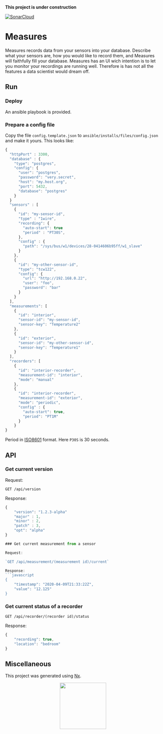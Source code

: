 **This project is under construction**

[![SonarCloud](https://sonarcloud.io/images/project_badges/sonarcloud-white.svg)](https://sonarcloud.io/summary/new_code?id=hirle_measures)

# Measures

Measures records data from your sensors into your database. Describe what your sensors are, how you would like to record them, and Measures will faithfully fill your database.
Measures has an UI wich intention is to let you monitor your recordings are running well. Therefore is has not all the features a data scientist would dream off.

## Run

### Deploy

An ansible playbook is provided.

### Prepare a config file

Copy the file `config.template.json` to `ansible/installs/files/config.json` and make it yours. This looks like:
```javascript
{
  "httpPort" : 3300,
  "database" : {
    "type": "postgres",
    "config": {
      "user": "postgres",
      "password": "very.secret",
      "host": "my.host.org",
      "port": 5432,
      "database": "postgres"
    }
  }
  "sensors" : [
    { 
      "id": "my-sensor-id",
      "type" : "1wire",
      "recording": {
        "auto-start": true
        "period" : "PT30S",
      },
      "config" : {
        "path": "/sys/bus/w1/devices/28-0414606b95ff/w1_slave"
      } 
    },
    {
      "id": "my-other-sensor-id",
      "type": "tcw122",
      "config": {
        "url": "http://192.168.0.22",
        "user": "foo",
        "password": "bar"
      }
    }
  ],
  "measurements": [
    {
      "id": "interior",
      "sensor-id": "my-sensor-id",
      "sensor-key": "Temperature2"
    },
    {
      "id": "exterior",
      "sensor-id": "my-other-sensor-id",
      "sensor-key": "Temperature1"
    }
  ],
  "recorders": [
    {
      "id": "interior-recorder",
      "measurement-id": "interior",
      "mode": "manual"
    },
    {
      "id": "interior-recorder",
      "measurement-id": "exterior",
      "mode": "periodic",
      "config" : {
        "auto-start": true,
        "period": "PT1M"
      }
    }
}
```

Period in [ISO8601](https://fr.wikipedia.org/wiki/ISO_8601) format.  Here `P30S` is 30 seconds.


## API

### Get current version

Request:

`GET /api/version`

Response:
```javascript
{
    "version": "1.2.3-alpha"
    "major" : 1,
    "minor" : 2,
    "patch" : 3,
    "opt": "alpha"
}

### Get current measurement from a sensor

Request:

`GET /api/measurement/(measurement id)/current`

Response:
```javascript
{
    "timestamp": "2020-04-09T21:33:22Z",
    "value": "12.125"
}
```

### Get current status of a recorder

`GET /api/recorder/(recorder id)/status`

Response:
```javascript
{
    "recording": true,
    "location": "bedroom"
}
```

## Miscellaneous

This project was generated using [Nx](https://nx.dev).

<p style="text-align: center;"><img src="https://raw.githubusercontent.com/nrwl/nx/master/images/nx-logo.png" width="150"></p>

